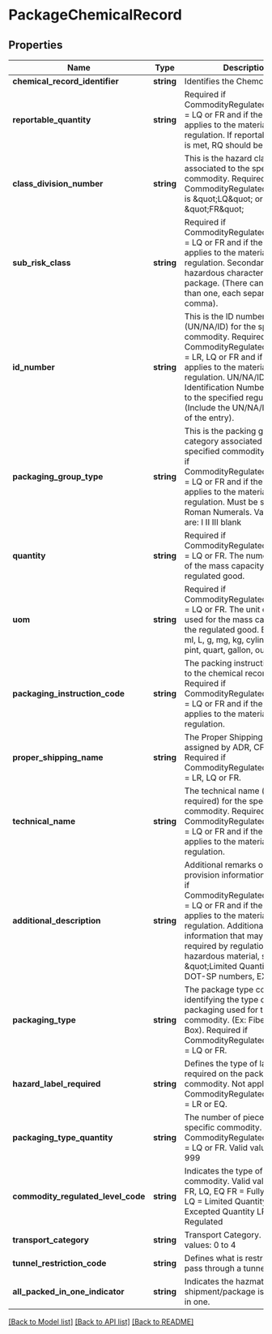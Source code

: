 # PackageChemicalRecord

## Properties
Name | Type | Description | Notes
------------ | ------------- | ------------- | -------------
**chemical_record_identifier** | **string** | Identifies the Chemcial Record. | 
**reportable_quantity** | **string** | Required if CommodityRegulatedLevelCode &#x3D; LQ or FR and if the field applies to the material by regulation. If reportable quantity is met, RQ should be entered. | [optional] 
**class_division_number** | **string** | This is the hazard class associated to the specified commodity.   Required if CommodityRegulatedLevelCode is \&quot;LQ\&quot; or \&quot;FR\&quot; | [optional] 
**sub_risk_class** | **string** | Required if CommodityRegulatedLevelCode &#x3D; LQ or FR and if the field applies to the material by regulation.   Secondary hazardous characteristics of a package. (There can be more than one, each separated with a comma). | [optional] 
**id_number** | **string** | This is the ID number (UN/NA/ID) for the specified commodity.   Required if CommodityRegulatedLevelCode &#x3D; LR, LQ or FR and if the field applies to the material by regulation.   UN/NA/ID Identification Number assigned to the specified regulated good. (Include the UN/NA/ID as part of the entry). | [optional] 
**packaging_group_type** | **string** | This is the packing group category associated to the specified commodity.  Required if CommodityRegulatedLevelCode &#x3D; LQ or FR and if the field applies to the material by regulation. Must be shown in Roman Numerals.  Valid values are:  I II III  blank | [optional] 
**quantity** | **string** | Required if CommodityRegulatedLevelCode &#x3D; LQ or FR. The numerical value of the mass capacity of the regulated good. | [optional] 
**uom** | **string** | Required if CommodityRegulatedLevelCode &#x3D; LQ or FR. The unit of measure used for the mass capacity of the regulated good.    Example: ml, L, g, mg, kg, cylinder, pound, pint, quart, gallon, ounce etc. | [optional] 
**packaging_instruction_code** | **string** | The packing instructions related to the chemical record. Required if CommodityRegulatedLevelCode &#x3D; LQ or FR and if the field applies to the material by regulation. | [optional] 
**proper_shipping_name** | **string** | The Proper Shipping Name assigned by ADR, CFR or IATA.   Required if CommodityRegulatedLevelCode &#x3D; LR, LQ or FR. | [optional] 
**technical_name** | **string** | The technical name (when required) for the specified commodity.   Required if CommodityRegulatedLevelCode &#x3D; LQ or FR and if the field applies to the material by regulation. | [optional] 
**additional_description** | **string** | Additional remarks or special provision information. Required if CommodityRegulatedLevelCode &#x3D; LQ or FR and if the field applies to the material by regulation.   Additional information that may be required by regulation about a hazardous material, such as, \&quot;Limited Quantity\&quot;, DOT-SP numbers, EX numbers. | [optional] 
**packaging_type** | **string** | The package type code identifying the type of packaging used for the commodity. (Ex: Fiberboard Box).  Required if CommodityRegulatedLevelCode &#x3D; LQ or FR. | [optional] 
**hazard_label_required** | **string** | Defines the type of label that is required on the package for the commodity.   Not applicable if CommodityRegulatedLevelCode &#x3D; LR or EQ. | [optional] 
**packaging_type_quantity** | **string** | The number of pieces of the specific commodity.   Required if CommodityRegulatedLevelCode &#x3D; LQ or FR.  Valid values: 1 to 999 | [optional] 
**commodity_regulated_level_code** | **string** | Indicates the type of commodity.  Valid values: LR, FR, LQ, EQ  FR &#x3D; Fully Regulated LQ &#x3D; Limited Quantity EQ &#x3D; Excepted Quantity LR &#x3D; Lightly Regulated | 
**transport_category** | **string** | Transport Category.  Valid values: 0 to 4 | [optional] 
**tunnel_restriction_code** | **string** | Defines what is restricted to pass through a tunnel. | [optional] 
**all_packed_in_one_indicator** | **string** | Indicates the hazmat shipment/package is all packed in one. | [optional] 

[[Back to Model list]](../../README.md#documentation-for-models) [[Back to API list]](../../README.md#documentation-for-api-endpoints) [[Back to README]](../../README.md)

